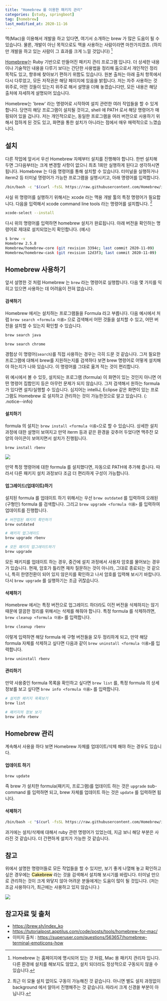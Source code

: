 ```yaml
---
title: "Homebrew 를 이용한 패키지 관리"
categories: [study, springboot]
tag: [homebrew]
last_modified_at: 2020-11-16
---
```


맥(Mac)을 이용해서 개발을 하고 있다면, 여기서 소개하는 brew 가 많은 도움이 될 수 있습니다. 물론, 개발이 아닌 목적으로도 맥을 사용하는 사람이라면 마찬가지겠죠. (하지만 개발을 하고 있는 사람이 그 효과를 크게 느낄 것입니다) [^1]

[Homebrew](https://brew.sh/index_ko)는 Ruby 기반으로 만들어진 패키지 관리 프로그램 입니다. 더 상세한 내용이나 기술적인 내용을 다루기 보다는 간단한 사용법을 정리해 둠으로서 개인적인 정리 목적도 있고, 향후에 찾아보기 편하기 위함도 있습니다. 원본 출처는 아래 출처 항목에서 다시 다루었고, 모든 저작권은 해당 페이지에 있음을 밝힙니다. 저는 자주 사용하는 것 위주로, 어떤 것들이 있는지 위주로 해서 설명을 더해 놓겠습니다만, 모든 내용은 해당 출처에 자세하게 설명되어 있습니다. 

Homebrew는 'brew' 라는 명령어로 시작하여 설치 관련한 여러 작업들을 할 수 있게 합니다. 당연히 해당 프로그램이 설치될 것이고, shell 에 PATH 로서 해당 명령어가 매핑되어 있을 겁니다. 저는 개인적으로는, 동일한 프로그램을 여러 버전으로 사용하기 위해서 접하게 된 것도 있고, 화면을 통한 설치가 아니라는 점에서 매우 매력적으로 느꼈습니다. 

## 설치

다른 작업에 앞서서 우선 Homebrew 자체부터 설치를 진행해야 합니다. 한번 설치해 두면 그다음부터는 크게 변경할 사항이 없으니 최초 1회만 실행하게 된다고 생각하시면 됩니다. Homebrew 는 다음 명령어를 통해 설치할 수 있습니다. 터미널을 실행하거나 iterm2 등 터미널 명령어가 가능한 프로그램을 실행시키고, 아래 명령어를 입력합니다. 

```sh
/bin/bash -c "$(curl -fsSL https://raw.githubusercontent.com/Homebrew/install/master/install.sh)"
```

사실 위 명령어를 실행하기 위해서는 xcode 라는 맥용 개발 툴의 특정 명령어가 필요합니다. 다음을 입력해서 xcode command line tools  라는 명령어를 설치합니다. [^2]

```sh
xcode-select --install
```

다시 위의 명령어를 입력하면 homebrew 설치가 완료됩니다. 아래 버전을 확인하는 명령어로 제대로 설치되었는지 확인합니다. (예시)

```sh
$ brew -v
Homebrew 2.5.8
Homebrew/homebrew-core (git revision 3394c; last commit 2020-11-09)
Homebrew/homebrew-cask (git revision 12d3f3; last commit 2020-11-09)
```

## Homebrew 사용하기

앞서 설명한 것 처럼 Homebrew 는 `brew` 라는 명령어로 실행합니다. 다음 몇 가지를 익히고 있으면 사용하는 데 어려움이 전혀 없습니다.

#### 검색하기

Homebrew 에서는 설치하는 프로그램들을 Formula 라고 부릅니다. 다음 예시에서 처럼 `brew search <formula 이름>` 으로 검색해서 어떤 것들을 설치할 수 있고, 어떤 버전을 설치할 수 있는지 확인할 수 있습니다. 

```sh
brew search java
```

```sh
brew search chrome
```

경험상 이 명령어(`search`)를 직접 사용하는 경우는 극히 드문 것 같습니다. 그저 필요한 프로그램에 대해서 brew를 지원하는지를 검색하다 보면 brew 명령어로 어떻게 설치해야 하는지가 나와 있습니다. 이 명령어를 그대로 옮겨 적는 것이 편리합니다.

위 예시에서 볼 수 있듯, 설치되는 프로그램 (formula) 이 화면이 있는 것인지 아니면 어떤 명령어 집합인지 등은 아무런 문제가 되지 않습니다. 그저 검색해서 원하는 formula 가 있다면 설치/실행할 수 있습니다. 심지어는 intelliJ, Eclipse 같은 화면이 있는 프로그램도 Homebrew 로 설치하고 관리하는 것이 가능한것으로 알고 있습니다.
{: .notice--info}

#### 설치하기

formula 의 설치는 `brew install <formula 이름>`으로 할 수 있습니다. 상세한 설치 과정에 대한 설명이 보여지고 만약 iterm 등과 같은 환경을 갖추어 두었다면 맥주잔 모양의 아이콘이 보여지면서 설치가 진행됩니다. 

```sh
brew install rbenv
```

![](/assets/images/posts/study/springboot/2020-11-16-install-homebrew/homebrew-and-homebrew-cask-header2.png)


만약 특정 명령어에 대한 formula 를 설치했다면, 자동으로 PATH에 추가해 줍니다. 따라서 다른 패키지 설치 과정보다 조금 더 편리하게 구성이 가능합니다.

#### 업그레이드(업데이트)하기

설치된 formula 를 업데이트 하기 위해서는 우선 `brew outdated` 를 입력하여 오래된(구형인) formula 를 검색합니다. 그리고 `brew upgrade <formula 이름>`  를 입력하여 업데이트를 진행합니다. 

```sh
# 버전업된 패키지 확인하기
brew outdated

# 패키지 업그레이드
brew upgrade rbenv

# 모든 패키지 업그레이드하기
brew upgrade
```

모든 패키지를 업데이트 하는 경우, 중간에 설치 과정에서 사용자 암호를 물어보는 경우가 있습니다. 현재, 암호가 틀리면 재차 질문하는 것이 아니라, 그대로 종료되는 것 같으니, 특히 한영전환이 되어 있지 않은지를 확인하고 나서 암호를 입력해 보시기 바랍니다. 다시 `brew upgrade` 를 실행하기는 조금 귀찮습니다.

#### 삭제하기

Homebrew 에서는 특정 버전으로 업그레이드 하더라도 이전 버전을 삭제하지는 않기 때문에 깔끔한 정리를 위해서는 삭제를 해줘야 합니다. 특정 formula 를 삭제하려면, `brew cleanup <formula 이름>` 를 입력합니다. 

```sh
brew cleanup rbenv
```

이렇게 입력하면 해당 formula 에 구형 버전들을 모두 정리하게 되고, 만약 해당 formula 자체를 삭제하고 싶다면 다음과 같이 `brew uninstall <formula 이름>`를 입력합니다. 

```sh
brew uninstall rbenv
```

#### 관리하기

만약 사용중인 formula 목록을 확인하고 싶다면 `brew list` 를, 특정 formula 의 상세 정보를 보고 싶다면 `brew info <formula 이름>` 를 입력합니다. 

```sh
# 설치한 패키지 목록보기
brew list

# 패키지의 정보 보기
brew info rbenv
```

## Homebrew 관리

계속해서 사용을 하다 보면 Homebrew 자체를 업데이트/삭제 해야 하는 경우도 있습니다. 

#### 업데이트 하기

```sh
brew update
```

즉 brew 가 설치한 formula(패키지, 프로그램)를 업데이트 하는 것은 `upgrade` sub-command 를 입력하면 되고, brew 자체를 업데이트 하는 것은 `update` 를 입력하면 됩니다.

#### 삭제하기

```sh
/bin/bash -c "$(curl -fsSL https://raw.githubusercontent.com/Homebrew/install/master/uninstall.sh)"
```

과거에는 설치/삭제에 대해서 ruby 관련 명령어가 있었는데, 지금 보니 해당 부분은 사라진 것 같습니다. 더 간편하게 설치가 가능한 것 같습니다.

## 참고

위에서 설명한 명령어들로 모든 작업들을 할 수 있지만, 보기 좋게 나열해 놓고 확인하고 싶은 경우에는 <mark style='background-color: #fff5b1'>Cakebrew</mark> 라는 것을 검색해서 설치해 보시기를 바랍니다. 터미널 만으로 관리하는 것이 크게 와닿지 않아 어려운 분들에게는 도움이 많이 될 것입니다. (저는 조금 사용하다가, 최근에는 사용하고 있지 않습니다.)

![](/assets/images/posts/study/springboot/2020-11-16-install-homebrew/cakebrew.png)


## 참고자료 및 출처

- <https://brew.sh/index_ko>
- <https://tutorialpost.apptilus.com/code/posts/tools/homebrew-for-mac/>
- 이미지 출처 : <https://superuser.com/questions/563657/homebrew-terminal-emoticons-how>

[^1]: Homebrew 는 홈페이지에 명시되어 있는 것 처럼, Mac 용 패키지 관리자 입니다. 다른 환경에 설치를 해보지도 않았고, 설치 되더라도 정상적으로 구동되지 않을 수 있습니다.

[^2]: 최근 이 모듈 설치 없이도 구동이 가능해진 것 같습니다. 아니면 별도 설치 과정없이 background 에서 알아서 진행해주는 것 같습니다. 따라서 크게 신경쓸 부분이 아닙니다.
